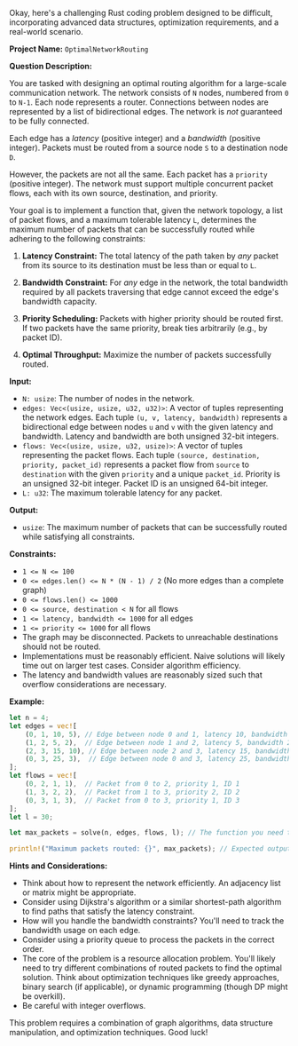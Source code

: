 Okay, here's a challenging Rust coding problem designed to be difficult, incorporating advanced data structures, optimization requirements, and a real-world scenario.

**Project Name:** `OptimalNetworkRouting`

**Question Description:**

You are tasked with designing an optimal routing algorithm for a large-scale communication network. The network consists of `N` nodes, numbered from `0` to `N-1`.  Each node represents a router.  Connections between nodes are represented by a list of bidirectional edges. The network is *not* guaranteed to be fully connected.

Each edge has a *latency* (positive integer) and a *bandwidth* (positive integer).  Packets must be routed from a source node `S` to a destination node `D`.

However, the packets are not all the same. Each packet has a `priority` (positive integer). The network must support multiple concurrent packet flows, each with its own source, destination, and priority.

Your goal is to implement a function that, given the network topology, a list of packet flows, and a maximum tolerable latency `L`, determines the maximum number of packets that can be successfully routed while adhering to the following constraints:

1.  **Latency Constraint:** The total latency of the path taken by *any* packet from its source to its destination must be less than or equal to `L`.

2.  **Bandwidth Constraint:** For *any* edge in the network, the total bandwidth required by all packets traversing that edge cannot exceed the edge's bandwidth capacity.

3.  **Priority Scheduling:** Packets with higher priority should be routed first. If two packets have the same priority, break ties arbitrarily (e.g., by packet ID).

4.  **Optimal Throughput:** Maximize the number of packets successfully routed.

**Input:**

*   `N: usize`: The number of nodes in the network.
*   `edges: Vec<(usize, usize, u32, u32)>`: A vector of tuples representing the network edges.  Each tuple `(u, v, latency, bandwidth)` represents a bidirectional edge between nodes `u` and `v` with the given latency and bandwidth. Latency and bandwidth are both unsigned 32-bit integers.
*   `flows: Vec<(usize, usize, u32, usize)>`: A vector of tuples representing the packet flows. Each tuple `(source, destination, priority, packet_id)` represents a packet flow from `source` to `destination` with the given `priority` and a unique `packet_id`. Priority is an unsigned 32-bit integer. Packet ID is an unsigned 64-bit integer.
*   `L: u32`: The maximum tolerable latency for any packet.

**Output:**

*   `usize`: The maximum number of packets that can be successfully routed while satisfying all constraints.

**Constraints:**

*   `1 <= N <= 100`
*   `0 <= edges.len() <= N * (N - 1) / 2` (No more edges than a complete graph)
*   `0 <= flows.len() <= 1000`
*   `0 <= source, destination < N` for all flows
*   `1 <= latency, bandwidth <= 1000` for all edges
*   `1 <= priority <= 1000` for all flows
*   The graph may be disconnected.  Packets to unreachable destinations should not be routed.
*   Implementations must be reasonably efficient. Naive solutions will likely time out on larger test cases. Consider algorithm efficiency.
*   The latency and bandwidth values are reasonably sized such that overflow considerations are necessary.

**Example:**

```rust
let n = 4;
let edges = vec![
    (0, 1, 10, 5), // Edge between node 0 and 1, latency 10, bandwidth 5
    (1, 2, 5, 2),  // Edge between node 1 and 2, latency 5, bandwidth 2
    (2, 3, 15, 10), // Edge between node 2 and 3, latency 15, bandwidth 10
    (0, 3, 25, 3),  // Edge between node 0 and 3, latency 25, bandwidth 3
];
let flows = vec![
    (0, 2, 1, 1),  // Packet from 0 to 2, priority 1, ID 1
    (1, 3, 2, 2),  // Packet from 1 to 3, priority 2, ID 2
    (0, 3, 1, 3),  // Packet from 0 to 3, priority 1, ID 3
];
let l = 30;

let max_packets = solve(n, edges, flows, l); // The function you need to implement

println!("Maximum packets routed: {}", max_packets); // Expected output: 3

```

**Hints and Considerations:**

*   Think about how to represent the network efficiently.  An adjacency list or matrix might be appropriate.
*   Consider using Dijkstra's algorithm or a similar shortest-path algorithm to find paths that satisfy the latency constraint.
*   How will you handle the bandwidth constraints? You'll need to track the bandwidth usage on each edge.
*   Consider using a priority queue to process the packets in the correct order.
*   The core of the problem is a resource allocation problem. You'll likely need to try different combinations of routed packets to find the optimal solution. Think about optimization techniques like greedy approaches, binary search (if applicable), or dynamic programming (though DP might be overkill).
*   Be careful with integer overflows.

This problem requires a combination of graph algorithms, data structure manipulation, and optimization techniques.  Good luck!

